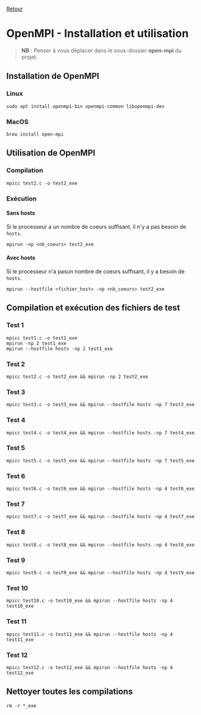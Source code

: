 [Retour](../../)

# OpenMPI - Installation et utilisation

> **NB** : Penser à vous déplacer dans le sous-dossier **open-mpi** du projet.

## Installation de OpenMPI

### Linux

```
sudo apt install openmpi-bin openmpi-common libopenmpi-dev
```

### MacOS

```
brew install open-mpi
```

## Utilisation de OpenMPI

### Compilation

```
mpicc test2.c -o test2_exe
```

### Exécution

#### Sans hosts

Si le processeur a un nombre de coeurs suffisant, il n'y a pas besoin de `hosts`.

```
mpirun -np <nb_coeurs> test2_exe
```

#### Avec hosts

Si le processeur n'a pasun nombre de coeurs suffisant, il y a besoin de `hosts`.

```
mpirun --hostfile <fichier_host> -np <nb_coeurs> test2_exe
```

## Compilation et exécution des fichiers de test

### Test 1

```
mpicc test1.c -o test1_exe
mpirun -np 2 test1_exe
mpirun --hostfile hosts -np 2 test1_exe
```

### Test 2

```
mpicc test2.c -o test2_exe && mpirun -np 2 test2_exe
```

### Test 3

```
mpicc test3.c -o test3_exe && mpirun --hostfile hosts -np 7 test3_exe
```

### Test 4

```
mpicc test4.c -o test4_exe && mpirun --hostfile hosts -np 7 test4_exe
```

### Test 5

```
mpicc test5.c -o test5_exe && mpirun --hostfile hosts -np 7 test5_exe
```

### Test 6

```
mpicc test6.c -o test6_exe && mpirun --hostfile hosts -np 4 test6_exe
```

### Test 7

```
mpicc test7.c -o test7_exe && mpirun --hostfile hosts -np 4 test7_exe
```

### Test 8

```
mpicc test8.c -o test8_exe && mpirun --hostfile hosts -np 4 test8_exe
```

### Test 9

```
mpicc test9.c -o test9_exe && mpirun --hostfile hosts -np 4 test9_exe
```

### Test 10

```
mpicc test10.c -o test10_exe && mpirun --hostfile hosts -np 4 test10_exe
```

### Test 11

```
mpicc test11.c -o test11_exe && mpirun --hostfile hosts -np 4 test11_exe
```

### Test 12

```
mpicc test12.c -o test12_exe && mpirun --hostfile hosts -np 4 test12_exe
```

## Nettoyer toutes les compilations

```
rm -r *_exe
```